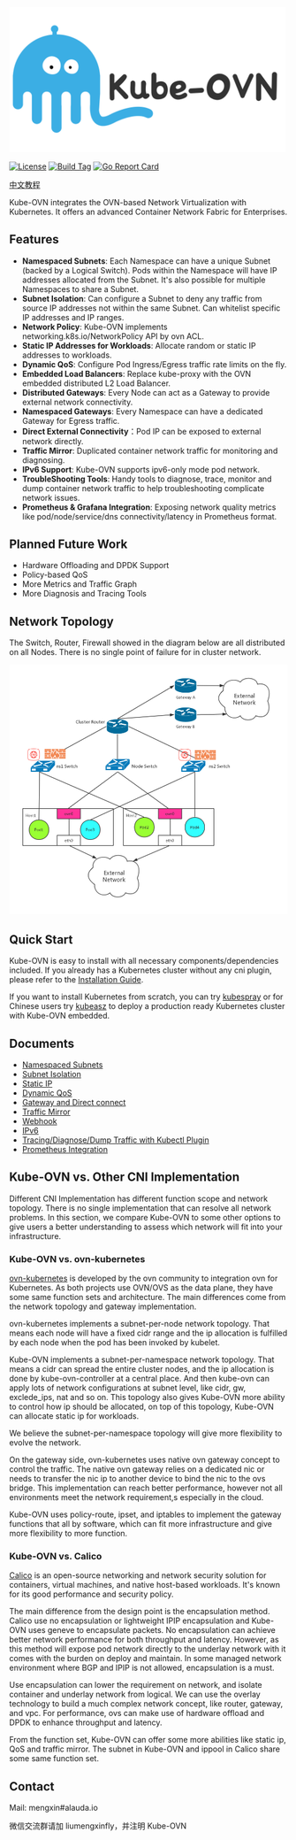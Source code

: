 <img src="docs/logo-horizontal.svg" alt="kube_ovn_logo" width="500"/>

[![License](https://img.shields.io/badge/License-Apache%202.0-blue.svg)](https://github.com/alauda/kube-ovn/blob/master/LICENSE)
[![Build Tag](https://img.shields.io/github/tag/alauda/kube-ovn.svg)](https://github.com/alauda/kube-ovn/releases)
[![Go Report Card](https://goreportcard.com/badge/github.com/alauda/kube-ovn)](https://goreportcard.com/report/github.com/alauda/kube-ovn)

[中文教程](https://github.com/alauda/kube-ovn/wiki)

Kube-OVN integrates the OVN-based Network Virtualization with Kubernetes. It offers an advanced Container Network Fabric for Enterprises.

## Features
- **Namespaced Subnets**: Each Namespace can have a unique Subnet (backed by a Logical Switch). Pods within the Namespace will have IP addresses allocated from the Subnet. It's also possible for multiple Namespaces to share a Subnet.
- **Subnet Isolation**: Can configure a Subnet to deny any traffic from source IP addresses not within the same Subnet. Can whitelist specific IP addresses and IP ranges.
- **Network Policy**: Kube-OVN implements networking.k8s.io/NetworkPolicy API by ovn ACL.
- **Static IP Addresses for Workloads**: Allocate random or static IP addresses to workloads.
- **Dynamic QoS**: Configure Pod Ingress/Egress traffic rate limits on the fly.
- **Embedded Load Balancers**: Replace kube-proxy with the OVN embedded distributed L2 Load Balancer.
- **Distributed Gateways**: Every Node can act as a Gateway to provide external network connectivity.
- **Namespaced Gateways**: Every Namespace can have a dedicated Gateway for Egress traffic.
- **Direct External Connectivity**：Pod IP can be exposed to external network directly.
- **Traffic Mirror**: Duplicated container network traffic for monitoring and diagnosing.
- **IPv6 Support**: Kube-OVN supports ipv6-only mode pod network.
- **TroubleShooting Tools**: Handy tools to diagnose, trace, monitor and dump container network traffic to help troubleshooting complicate network issues.
- **Prometheus & Grafana Integration**: Exposing network quality metrics like pod/node/service/dns connectivity/latency in Prometheus format.

## Planned Future Work
- Hardware Offloading and DPDK Support
- Policy-based QoS
- More Metrics and Traffic Graph
- More Diagnosis and Tracing Tools

## Network Topology

The Switch, Router, Firewall showed in the diagram below are all distributed on all Nodes. There is no single point of failure for in cluster network.

![alt text](docs/ovn-network-topology.png "kube-ovn network topology")

## Quick Start
Kube-OVN is easy to install with all necessary components/dependencies included. If you already has a Kubernetes cluster without any cni plugin, please refer to the [Installation Guide](docs/install.md).

If you want to install Kubernetes from scratch, you can try [kubespray](https://github.com/kubernetes-sigs/kubespray/blob/master/docs/kube-ovn.md) or for Chinese users try [kubeasz](https://github.com/easzlab/kubeasz/blob/master/docs/setup/network-plugin/kube-ovn.md) to deploy a production ready Kubernetes cluster with Kube-OVN embedded.

## Documents
- [Namespaced Subnets](docs/subnet.md)
- [Subnet Isolation](docs/subnet.md#isolation)
- [Static IP](docs/static-ip.md)
- [Dynamic QoS](docs/qos.md)
- [Gateway and Direct connect](docs/subnet.md#gateway)
- [Traffic Mirror](docs/mirror.md)
- [Webhook](docs/webhook.md)
- [IPv6](docs/ipv6.md)
- [Tracing/Diagnose/Dump Traffic with Kubectl Plugin](docs/kubectl-plugin.md)
- [Prometheus Integration](docs/pinger.md)

## Kube-OVN vs. Other CNI Implementation

Different CNI Implementation has different function scope and network topology. There is no single implementation that can resolve all network problems. In this section, we compare Kube-OVN
to some other options to give users a better understanding to assess which network will fit into your infrastructure.

### Kube-OVN vs. ovn-kubernetes

[ovn-kubernetes](https://github.com/ovn-org/ovn-kubernetes) is developed by the ovn community to integration ovn for Kubernetes. As both projects use OVN/OVS as the data plane, they have some same function sets and architecture. The main differences come from the network topology and gateway implementation.

ovn-kubernetes implements a subnet-per-node network topology. 
That means each node will have a fixed cidr range and the ip allocation is fulfilled by each node when the pod has been invoked by kubelet. 

Kube-OVN implements a subnet-per-namespace network topology.
That means a cidr can spread the entire cluster nodes, and the ip allocation is done by kube-ovn-controller at a central place. And then kube-ovn can apply lots of network configurations at subnet level, like cidr, gw, exclede_ips, nat and so on. This topology also gives Kube-OVN more ability to control how ip should be allocated, on top of this topology, Kube-OVN can allocate static ip for workloads.

We believe the subnet-per-namespace topology will give more flexibility to evolve the network.

On the gateway side, ovn-kubernetes uses native ovn gateway concept to control the traffic. The native ovn gateway relies on a dedicated nic or needs to transfer the nic ip to another device to bind the nic to the ovs bridge. This implementation can reach better performance, however not all environments meet the network requirement,s especially in the cloud. 

Kube-OVN uses policy-route, ipset, and iptables to implement the gateway functions that all by software, which can fit more infrastructure and give more flexibility to more function.

### Kube-OVN vs. Calico

[Calico](https://www.projectcalico.org/) is an open-source networking and network security solution for containers, virtual machines, and native host-based workloads. It's known for its good performance and security policy.

The main difference from the design point is the encapsulation method. Calico use no encapsulation or lightweight IPIP encapsulation and Kube-OVN uses geneve to encapsulate packets. No encapsulation can achieve better network performance for both throughput and latency. However, as this method will expose pod network directly to the underlay network with it comes with the burden on deploy and maintain. In some managed network environment where BGP and IPIP is not allowed, encapsulation is a must.

Use encapsulation can lower the requirement on network, and isolate container and underlay network from logical. We can use the overlay technology to build a much complex network concept, like router, gateway, and vpc. For performance, ovs can make use of hardware offload and DPDK to enhance throughput and latency.

From the function set, Kube-OVN can offer some more abilities like static ip, QoS and traffic mirror. The subnet in Kube-OVN and ippool in Calico share some same function set.

## Contact
Mail: mengxin#alauda.io

微信交流群请加 liumengxinfly，并注明 Kube-OVN
